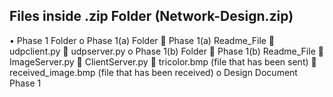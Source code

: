 ## Files inside .zip Folder (Network-Design.zip)
•	Phase 1 Folder
o	Phase 1(a) Folder
	Phase 1(a) Readme_File
	udpclient.py
	udpserver.py 
o	Phase 1(b) Folder
	Phase 1(b) Readme_File
	ImageServer.py 
	ClientServer.py
	tricolor.bmp (file that has been sent)
	received_image.bmp (file that has been received)
o	Design Document Phase 1

